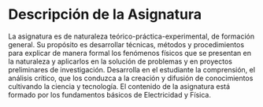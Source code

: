 # Descripción de la Asignatura

La asignatura es de naturaleza teórico-práctica-experimental, de formación general. Su propósito es desarrollar técnicas, métodos y procedimientos para explicar de manera formal los fenómenos físicos que se presentan en la naturaleza y aplicarlos en la solución de problemas y en proyectos preliminares de investigación. Desarrolla en el estudiante la comprensión, el análisis crítico, que los conduzca a la creación y difusión de conocimientos cultivando la ciencia y tecnología.
El contenido de la asignatura está formado por los fundamentos básicos de Electricidad y Física.
